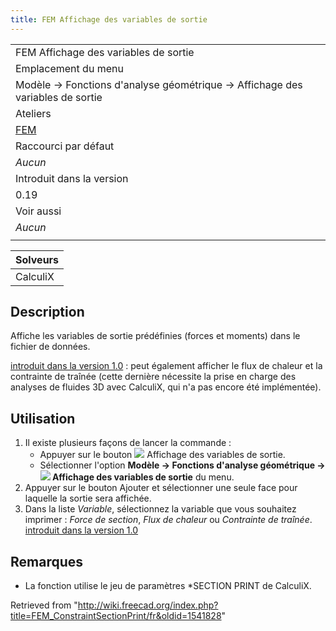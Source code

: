 ```yaml
---
title: FEM Affichage des variables de sortie
---
```

|  |
| --- |
| FEM Affichage des variables de sortie |
| Emplacement du menu |
| Modèle → Fonctions d'analyse géométrique → Affichage des variables de sortie |
| Ateliers |
| [FEM](/FEM_Workbench/fr "FEM Workbench/fr") |
| Raccourci par défaut |
| *Aucun* |
| Introduit dans la version |
| 0.19 |
| Voir aussi |
| *Aucun* |
|  |

| Solveurs |
| --- |
| CalculiX |

## Description

Affiche les variables de sortie prédéfinies (forces et moments) dans le fichier de données.

[introduit dans la version 1.0](/Release_notes_1.0/fr "Release notes 1.0/fr") : peut également afficher le flux de chaleur et la contrainte de traînée (cette dernière nécessite la prise en charge des analyses de fluides 3D avec CalculiX, qui n'a pas encore été implémentée).

## Utilisation

1. Il existe plusieurs façons de lancer la commande :
   * Appuyer sur le bouton ![](/images/FEM_ConstraintSectionPrint.svg) Affichage des variables de sortie.
   * Sélectionner l'option **Modèle → Fonctions d'analyse géométrique → ![](/images/FEM_ConstraintSectionPrint.svg) Affichage des variables de sortie** du menu.
2. Appuyer sur le bouton Ajouter et sélectionner une seule face pour laquelle la sortie sera affichée.
3. Dans la liste *Variable*, sélectionnez la variable que vous souhaitez imprimer : *Force de section*, *Flux de chaleur* ou *Contrainte de traînée*. [introduit dans la version 1.0](/Release_notes_1.0/fr "Release notes 1.0/fr")

## Remarques

* La fonction utilise le jeu de paramètres \*SECTION PRINT de CalculiX.

Retrieved from "<http://wiki.freecad.org/index.php?title=FEM_ConstraintSectionPrint/fr&oldid=1541828>"
